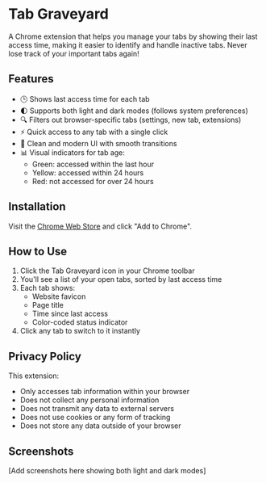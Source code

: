 # Tab Graveyard

A Chrome extension that helps you manage your tabs by showing their last access time, making it easier to identify and handle inactive tabs. Never lose track of your important tabs again!

## Features

- 🕒 Shows last access time for each tab
- 🌓 Supports both light and dark modes (follows system preferences)
- 🔍 Filters out browser-specific tabs (settings, new tab, extensions)
- ⚡️ Quick access to any tab with a single click
- 🎨 Clean and modern UI with smooth transitions
- 📊 Visual indicators for tab age:
  - Green: accessed within the last hour
  - Yellow: accessed within 24 hours
  - Red: not accessed for over 24 hours

## Installation

Visit the [Chrome Web Store](https://chrome.google.com/webstore/detail/[extension-id]) and click "Add to Chrome".

## How to Use

1. Click the Tab Graveyard icon in your Chrome toolbar
2. You'll see a list of your open tabs, sorted by last access time
3. Each tab shows:
   - Website favicon
   - Page title
   - Time since last access
   - Color-coded status indicator
4. Click any tab to switch to it instantly

## Privacy Policy

This extension:

- Only accesses tab information within your browser
- Does not collect any personal information
- Does not transmit any data to external servers
- Does not use cookies or any form of tracking
- Does not store any data outside of your browser

## Screenshots

[Add screenshots here showing both light and dark modes]
